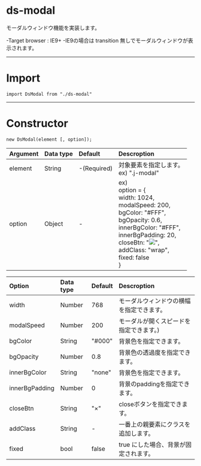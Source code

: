 # ds-modal
モーダルウィンドウ機能を実装します。

-Target browser : IE9+
-IE9の場合は transition 無しでモーダルウィンドウが表示されます。

___

# Import

```
import DsModal from "./ds-modal"
```

___

# Constructor

```
new DsModal(element [, option]);
```
|Argument|Data type|Default|Descroption|
|:-------|:--------|:------|:----------|
|element|String|-(Required)|対象要素を指定します。<br>ex) ".j-modal"|
|option|Object|-|ex)<br> option = {<br> width: 1024,<br> modalSpeed: 200,<br> bgColor: "#FFF",<br> bgOpacity: 0.6,<br> innerBgColor: "#FFF",<br> innerBgPadding: 20,<br> closeBtn: "<img src='close.png'>",<br> addClass: "wrap",<br> fixed: false<br>}|

|Option|Data type|Default|Descroption|
|:-------|:--------|:------|:----------|
|width|Number|768|モーダルウィンドウの横幅を指定できます。|
|modalSpeed|Number|200|モーダルが開くスピードを指定できます。)|
|bgColor|String|"#000"|背景色を指定できます。|
|bgOpacity|Number|0.8|背景色の透過度を指定できます。|
|innerBgColor|String|"none"|背景色を指定できます。|
|innerBgPadding|Number|0|背景のpaddingを指定できます。|
|closeBtn|String|"×"|closeボタンを指定できます。|
|addClass|String|-|一番上の親要素にクラスを追加します。|
|fixed|bool|false|true にした場合、背景が固定されます。|
